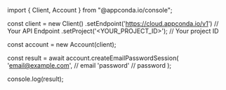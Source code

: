 import { Client, Account } from "@appconda.io/console";

const client = new Client()
    .setEndpoint('https://cloud.appconda.io/v1') // Your API Endpoint
    .setProject('<YOUR_PROJECT_ID>'); // Your project ID

const account = new Account(client);

const result = await account.createEmailPasswordSession(
    'email@example.com', // email
    'password' // password
);

console.log(result);
